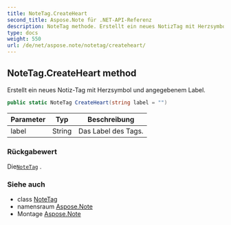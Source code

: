 ```yaml
---
title: NoteTag.CreateHeart
second_title: Aspose.Note für .NET-API-Referenz
description: NoteTag methode. Erstellt ein neues NotizTag mit Herzsymbol und angegebenem Label.
type: docs
weight: 550
url: /de/net/aspose.note/notetag/createheart/
---
```

## NoteTag.CreateHeart method

Erstellt ein neues Notiz-Tag mit Herzsymbol und angegebenem Label.

```csharp
public static NoteTag CreateHeart(string label = "")
```

| Parameter | Typ | Beschreibung |
| --- | --- | --- |
| label | String | Das Label des Tags. |

### Rückgabewert

Die[`NoteTag`](../) .

### Siehe auch

* class [NoteTag](../)
* namensraum [Aspose.Note](../../notetag/)
* Montage [Aspose.Note](../../../)


